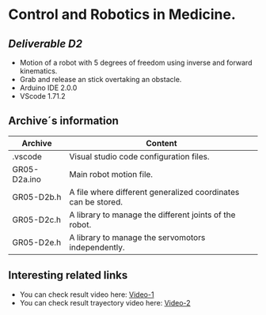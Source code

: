 # Control and Robotics in Medicine.
## _Deliverable D2_



- Motion of a robot with 5 degrees of freedom using inverse and forward kinematics.
- Grab and release an stick overtaking an obstacle.
- Arduino IDE 2.0.0
- VScode 1.71.2 

## Archive´s information


| Archive | Content |
| ------ | ------ |
| .vscode | Visual studio code configuration files. |
| GR05-D2a.ino | Main robot motion file. |
| GR05-D2b.h  | A file where different generalized coordinates can be stored. |
| GR05-D2c.h  | A library to manage the different joints of the robot. |
| GR05-D2e.h  | A library to manage the servomotors independently. |

## Interesting related links

- You can check result video here: [Video-1](https://www.youtube.com/watch?v=ehaPpJ0dBO8)
- You can check result trayectory video here: [Video-2](https://www.youtube.com/watch?v=AopuEs5fMSk)
